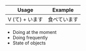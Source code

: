 |Usage|Example|
|-|-|
|V (て) + います|食べています|

- Doing at the moment
- Doing frequently
- State of objects